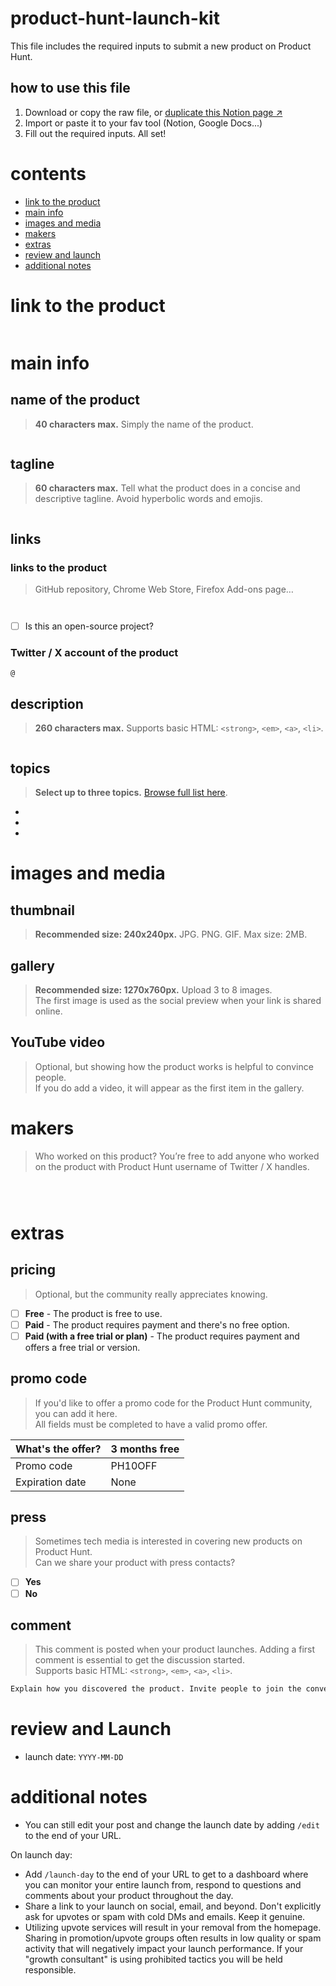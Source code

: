 # product-hunt-launch-kit

This file includes the required inputs to submit a new product on Product Hunt.

## how to use this file

1. Download or copy the raw file, or [duplicate this Notion page ↗︎](https://fmerian.notion.site/Product-Hunt-Launch-Kit-ef200ab2912045ea8e7719984042e306?pvs=4)
2. Import or paste it to your fav tool (Notion, Google Docs...)
3. Fill out the required inputs. All set!

# contents

- [link to the product](#link-to-the-product)
- [main info](#main-info)
- [images and media](#images-and-media)
- [makers](#makers)
- [extras](#extras)
- [review and launch](#review-and-launch)
- [additional notes](#additional-notes)

# link to the product

```
```

# main info

## name of the product

> **40 characters max.** Simply the name of the product.

```

```

## tagline

> **60 characters max.** Tell what the product does in a concise and descriptive tagline. Avoid hyperbolic words and emojis.

```

```

## links

### links to the product

> GitHub repository, Chrome Web Store, Firefox Add-ons page…

```

```
```

```

- [ ] Is this an open-source project?

### Twitter / X account of the product

```
@
```

## description

> **260 characters max.** Supports basic HTML: `<strong>`, `<em>`, `<a>`, `<li>`.

``` html

```

## topics

> **Select up to three topics.** [Browse full list here](https://www.producthunt.com/topics).

-   
-
-

# images and media

## thumbnail

> **Recommended size: 240x240px.** JPG. PNG. GIF. Max size: 2MB.

## gallery

> **Recommended size: 1270x760px.** Upload 3 to 8 images. <br />
> The first image is used as the social preview when your link is shared online.

## YouTube video

> Optional, but showing how the product works is helpful to convince people. <br />
> If you do add a video, it will appear as the first item in the gallery.

# makers

> Who worked on this product? You’re free to add anyone who worked on the product with Product Hunt username of Twitter / X handles.

```

```
```

```
```

```

# extras

## pricing

> Optional, but the community really appreciates knowing.

-   [ ] **Free** - The product is free to use.
-   [ ] **Paid** - The product requires payment and there's no free option.
-   [ ] **Paid (with a free trial or plan)** - The product requires payment and offers a free trial or version.

## promo code

> If you'd like to offer a promo code for the Product Hunt community, you can add it here. <br />
> All fields must be completed to have a valid promo offer.

| What's the offer?     | 3 months free |
| --------------------- | ------------- |
| Promo code            | PH10OFF       |
| Expiration date       | None          |

## press

> Sometimes tech media is interested in covering new products on Product Hunt. <br />
> Can we share your product with press contacts?

-   [ ] **Yes**
-   [ ] **No**

## comment

> This comment is posted when your product launches. Adding a first comment is essential to get the discussion started. <br />
> Supports basic HTML: `<strong>`, `<em>`, `<a>`, `<li>`.

``` html
Explain how you discovered the product. Invite people to join the conversation, ask questions to the Makers.
```

# review and Launch

- launch date: `YYYY-MM-DD`

# additional notes

- You can still edit your post and change the launch date by adding `/edit` to the end of your URL.

On launch day:

- Add `/launch-day` to the end of your URL to get to a dashboard where you can monitor your entire launch from, respond to questions and comments about your product throughout the day.
- Share a link to your launch on social, email, and beyond. Don't explicitly ask for upvotes or spam with cold DMs and emails. Keep it genuine.
- Utilizing upvote services will result in your removal from the homepage. Sharing in promotion/upvote groups often results in low quality or spam activity that will negatively impact your launch performance. If your "growth consultant" is using prohibited tactics you will be held responsible.
